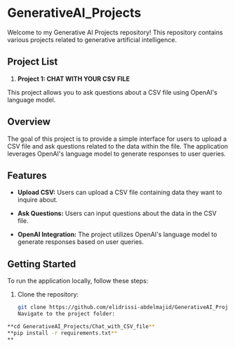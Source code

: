 # GenerativeAI_Projects


Welcome to my Generative AI Projects repository! This repository contains various projects related to generative artificial intelligence.

## Project List

1. **Project 1: CHAT WITH YOUR CSV FILE**

This project allows you to ask questions about a CSV file using OpenAI's language model.

## Overview

The goal of this project is to provide a simple interface for users to upload a CSV file and ask questions related to the data within the file. The application leverages OpenAI's language model to generate responses to user queries.

## Features

- **Upload CSV:** Users can upload a CSV file containing data they want to inquire about.

- **Ask Questions:** Users can input questions about the data in the CSV file.

- **OpenAI Integration:** The project utilizes OpenAI's language model to generate responses based on user queries.

## Getting Started

To run the application locally, follow these steps:

1. Clone the repository:

   ```bash
   git clone https://github.com/elidrissi-abdelmajid/GenerativeAI_Projects.git
   Navigate to the project folder:

  ```bash
  **cd GenerativeAI_Projects/Chat_with_CSV_file**
  **pip install -r requirements.txt**
  **
